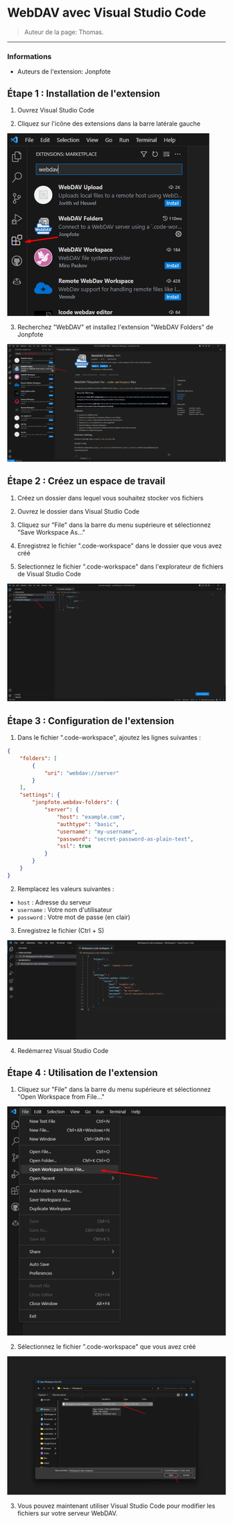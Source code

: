 # WebDAV avec Visual Studio Code

> Auteur de la page: Thomas.

---

### Informations

* Auteurs de l'extension: Jonpfote

## Étape 1 : Installation de l'extension

1. Ouvrez Visual Studio Code

2. Cliquez sur l'icône des extensions dans la barre latérale gauche

![step_1_2](../../../_media/tutorials/webdav_vscode/step_1_2.png)

3. Recherchez "WebDAV" et installez l'extension "WebDAV Folders" de Jonpfote

![step_1_3](../../../_media/tutorials/webdav_vscode/step_1_3.png)

## Étape 2 : Créez un espace de travail

1. Créez un dossier dans lequel vous souhaitez stocker vos fichiers

2. Ouvrez le dossier dans Visual Studio Code

3. Cliquez sur "File" dans la barre du menu supérieure et sélectionnez "Save Workspace As..."

4. Enregistrez le fichier ".code-workspace" dans le dossier que vous avez créé

5. Selectionnez le fichier ".code-workspace" dans l'explorateur de fichiers de Visual Studio Code

![step_2_5](../../../_media/tutorials/webdav_vscode/step_2_5.png)


## Étape 3 : Configuration de l'extension

1. Dans le fichier ".code-workspace", ajoutez les lignes suivantes :

```json
{
	"folders": [
        {
            "uri": "webdav://server"
        }
    ],
    "settings": {
        "jonpfote.webdav-folders": {
            "server": {
                "host": "example.com",
				"authtype": "basic",
				"username": "my-username",
				"password": "secret-password-as-plain-text",
				"ssl": true
            }
        }
    }
}
```

2. Remplacez les valeurs suivantes :

* `host` : Adresse du serveur
* `username` : Votre nom d'utilisateur
* `password` : Votre mot de passe (en clair)

3. Enregistrez le fichier (Ctrl + S)

![step_3_3](../../../_media/tutorials/webdav_vscode/step_3_3.png)

4. Redémarrez Visual Studio Code


## Étape 4 : Utilisation de l'extension

1. Cliquez sur "File" dans la barre du menu supérieure et sélectionnez "Open Workspace from File..."

![step_4_1](../../../_media/tutorials/webdav_vscode/step_4_1.png)

2. Sélectionnez le fichier ".code-workspace" que vous avez créé

![step_4_2](../../../_media/tutorials/webdav_vscode/step_4_2.png)


3. Vous pouvez maintenant utiliser Visual Studio Code pour modifier les fichiers sur votre serveur WebDAV.



